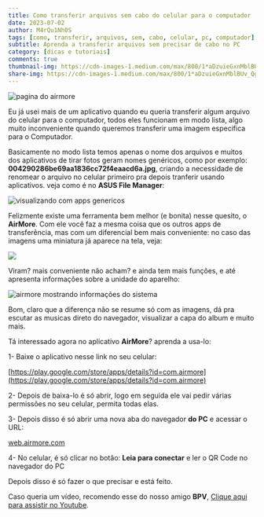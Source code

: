 ```yaml
---
title: Como transferir arquivos sem cabo do celular para o computador
date: 2023-07-02
author: M4rQu1Nh0S
tags: [como, transferir, arquivos, sem, cabo, celular, pc, computador]
subtitle: Aprenda a transferir arquivos sem precisar de cabo no PC
category: [dicas e tutoriais]
comments: true
thumbnail-img: https://cdn-images-1.medium.com/max/800/1*aDzuieGxnMblBUv_Qgy8NA.png
share-img: https://cdn-images-1.medium.com/max/800/1*aDzuieGxnMblBUv_Qgy8NA.png
---
```


![pagina do airmore](https://cdn-images-1.medium.com/max/800/1*aDzuieGxnMblBUv_Qgy8NA.png)

Eu já usei mais de um aplicativo quando eu queria transferir algum arquivo do celular para o computador, todos eles funcionam em modo lista, algo muito inconveniente quando queremos transferir uma imagem especifica para o Computador.

Basicamente no modo lista temos apenas o nome dos arquivos e muitos dos aplicativos de tirar fotos geram nomes genéricos, como por exemplo: **004290286be69aa1836cc72f4eaacd6a.jpg**, criando a necessidade de renomear o arquivo no celular primeiro pra depois tranferir usando aplicativos. veja como é no **ASUS File Manager**:

![visualizando com apps genericos](https://cdn-images-1.medium.com/max/800/1*8fpYraZfLXbexGz2kTrH9A.png)

Felizmente existe uma ferramenta bem melhor (e bonita) nesse quesito, o **AirMore**. Com ele você faz a mesma coisa que os outros apps de transferência, mas com um diferencial bem mais conveniente: no caso das imagens uma miniatura já aparece na tela, veja:

![](https://cdn-images-1.medium.com/max/800/1*ZSFcnsYiM_rZttjmgrSq7g.png)

Viram? mais conveniente não acham? e ainda tem mais funções, e até apresenta informações sobre a unidade do aparelho:

![airmore mostrando informações do sistema](https://cdn-images-1.medium.com/max/800/1*hNP-y1nSP8vtYoYI6rs98w.png)

Bom, claro que a diferença não se resume só com as imagens, dá pra escutar as musicas direto do navegador, visualizar a capa do album e muito mais.

Tá interessado agora no aplicativo **AirMore**? aprenda a usa-lo:

1- Baixe o aplicativo nesse link no seu celular:

[https://play.google.com/store/apps/details?id=com.airmore](https://play.google.com/store/apps/details?id=com.airmore)

2- Depois de baixa-lo é só abrir, logo em seguida ele vai pedir várias permissões no seu celular, permita todas elas.

3- Depois disso é só abrir uma nova aba do navegador **do PC** e acessar o URL:

[web.airmore.com](https://web.airmore.com/)

4- No celular, é só clicar no botão: **Leia para conectar** e ler o QR Code no navegador do PC

Depois disso é só fazer o que precisar e está feito.

Caso queria um vídeo, recomendo esse do nosso amigo **BPV**, [Clique aqui para assistir no Youtube](https://www.youtube.com/watch?v=RBkEVG_tLIE).

